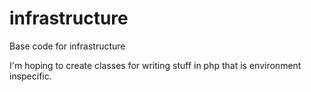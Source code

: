 # infrastructure
Base code for infrastructure

I'm hoping to create classes for writing stuff in php that is environment inspecific.
